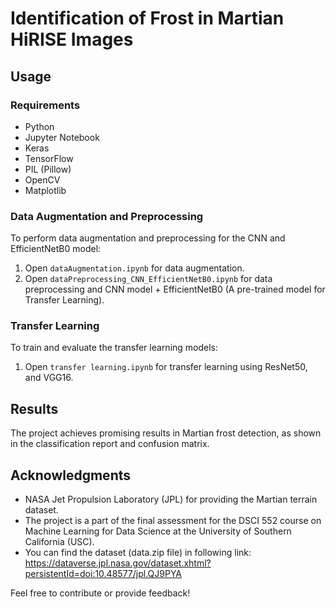 # Identification of Frost in Martian HiRISE Images
## Usage

### Requirements

- Python
- Jupyter Notebook
- Keras
- TensorFlow
- PIL (Pillow)
- OpenCV
- Matplotlib

### Data Augmentation and Preprocessing

To perform data augmentation and preprocessing for the CNN and EfficientNetB0 model:

1. Open `dataAugmentation.ipynb` for data augmentation.
2. Open `dataPreprocessing_CNN_EfficientNetB0.ipynb` for data preprocessing and CNN model + EfficientNetB0 (A pre-trained model for Transfer Learning).

### Transfer Learning

To train and evaluate the transfer learning models:

1. Open `transfer learning.ipynb` for transfer learning using ResNet50, and VGG16.

## Results

The project achieves promising results in Martian frost detection, as shown in the classification report and confusion matrix.

## Acknowledgments

- NASA Jet Propulsion Laboratory (JPL) for providing the Martian terrain dataset.
- The project is a part of the final assessment for the DSCI 552 course on Machine Learning for Data Science at the University of Southern California (USC).
- You can find the dataset (data.zip file) in following link: https://dataverse.jpl.nasa.gov/dataset.xhtml?persistentId=doi:10.48577/jpl.QJ9PYA
  
Feel free to contribute or provide feedback!
